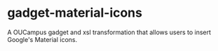# gadget-material-icons
A OUCampus gadget and xsl transformation that allows users to insert Google's Material icons.
